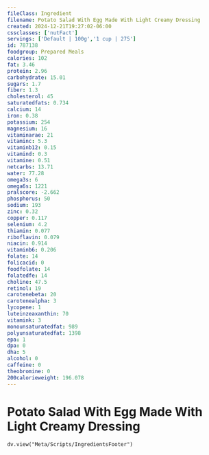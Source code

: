 ```yaml
---
fileClass: Ingredient
filename: Potato Salad With Egg Made With Light Creamy Dressing
created: 2024-12-21T19:27:02-06:00
cssclasses: ['nutFact']
servings: ['Default | 100g','1 cup | 275']
id: 787138
foodgroup: Prepared Meals
calories: 102
fat: 3.46
protein: 2.96
carbohydrate: 15.01
sugars: 1.7
fiber: 1.3
cholesterol: 45
saturatedfats: 0.734
calcium: 14
iron: 0.38
potassium: 254
magnesium: 16
vitaminarae: 21
vitaminc: 5.3
vitaminb12: 0.15
vitamind: 0.3
vitamine: 0.51
netcarbs: 13.71
water: 77.28
omega3s: 6
omega6s: 1221
pralscore: -2.662
phosphorus: 50
sodium: 193
zinc: 0.32
copper: 0.117
selenium: 4.2
thiamin: 0.077
riboflavin: 0.079
niacin: 0.914
vitaminb6: 0.206
folate: 14
folicacid: 0
foodfolate: 14
folatedfe: 14
choline: 47.5
retinol: 19
carotenebeta: 20
carotenealpha: 3
lycopene: 1
luteinzeaxanthin: 70
vitamink: 3
monounsaturatedfat: 989
polyunsaturatedfat: 1398
epa: 1
dpa: 0
dha: 5
alcohol: 0
caffeine: 0
theobromine: 0
200calorieweight: 196.078
---
```


# Potato Salad With Egg Made With Light Creamy Dressing

```dataviewjs
dv.view("Meta/Scripts/IngredientsFooter")
```